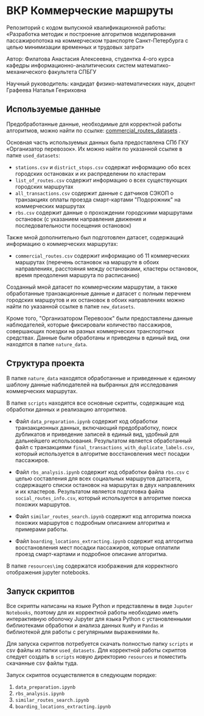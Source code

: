 # ВКР Коммерческие маршруты

Репозиторий с кодом выпускной квалификационной работы: «Разработка методик и построение алгоритмов моделирования пассажиропотока на коммерческом транспорте Санкт-Петербурга с целью минимизации временных и трудовых затрат»

Автор: Филатова Анастасия Алексеевна, студентка 4-ого курса кафедры информационно-аналитических систем математико-механического факультета СПБГУ

Научный руководитель: кандидат физико-математических наук, доцент Графеева Наталья Генриховна

## Используемые данные

Предобработанные данные, необходимые для корректной работы алгоритмов, можно найти по ссылке: [commercial_routes_datasets](https://yadi.sk/d/u_9johMiW7FFQA) .

Основная часть используемых данных была предоставлена СПб ГКУ «Организатор перевозок». Их можно найти по указанной ссылке в папке `used_datasets`:

* `stations.csv` и `district_stops.csv` содержат информацию обо всех городских остановках и их распределении по кластерам
* `list_of_routes.csv` содержит информацию о всех существующих городских маршрутах
* `all_transactions.csv` содержит данные с датчиков СЭКОП о транзакциях оплаты проезда смарт-картами "Подорожник" на коммерческих маршрутах
* `rbs.csv` содержит данные о прохождении городскими маршрутами остановок (с указанием направления движения и последовательности посещения остановок)

Также мной дополнительно был подготовлен датасет, содержащий информацию о коммерческих маршрутах:

* `commercial_routes.csv` содержит информацию об 11 коммерческих маршрутах (перечень остановок на маршруте в обоих направлениях, расстояния между остановками, кластеры остановок, время преодоления маршрута по расписанию)

Созданный мной датасет по коммерческим маршрутам, а также обработанные транзакционные данные и датасет с полным перечнем городских маршрутов и их остановок в обоих направлениях можно найти по указанной ссылке в папке `new_datasets`.

Кроме того, "Организатором Перевозок" были предоставлены данные наблюдателей, которые фиксировали количество пассажиров, совершающих поездки на разных коммерческих транспортных средствах. Данные были обработаны и приведены в единый вид, они находятся в папке `nature_data`.

## Структура проекта

В папке `nature_data` находятся обработанные и приведенные к единому шаблону данные наблюдателей на выбранных для исследования коммерческих маршрутах.

В папке `scripts` находятся все основные скрипты, содержащие код обработки данных и реализацию алгоритмов.
 
 * Файл `data_preparation.ipynb` содержит код обработки транзакционных данных, включающий предобработку, поиск дубликатов и приведение записей в единый вид, удобный для дальнейшего использования. Результатом является обработанный файл с транзакциями `final_transactions_with_duplicate_labels.csv`, который используется в алгоритме восстановления мест посадки пассажиров.
 
 * Файл `rbs_analysis.ipynb` содержит код обработки файла `rbs.csv` с целью составления для всех социальных маршрутов датасета, содержащего списки остановок на маршрутах в двух направлениях и их кластеров. Результатом является подготовка файла `social_routes_info.csv`, который используется в алгоритме поиска похожих маршрутов.
 
 * Файл `similar_routes_search.ipynb` содержит код алгоритма поиска похожих маршрутов с подробным описанием алгоритма и примерами работы.
 
 * Файл `boarding_locations_extracting.ipynb` содержит код алгоритма восстановления мест посадки пассажиров, которые оплатили проезд смарт-картами и подробное описание алгоритма. 

В папке `resources\img` содержатся изображения для корректного отображения jupyter notebooks.

 ## Запуск скриптов
 
Все скрипты написаны на языке Python и представлены в виде `Juputer Notebooks`, поэтому для их корректной работы необходимо иметь интерактивную оболочку Jupyter для языка Python с установленными библиотеками обработки и анализа данных `NumPy` и `Pandas` и библиотекой для работы с регулярными выражениями `Re`.
 
Для запуска скриптов потребуется скачать полностью папку `scripts` и csv файлы из папки `used_datasets`. Для корректной работы скриптов следует создать в `scripts` новую директорию `resources` и поместить скачанные csv файлы туда. 

Запуск скриптов осуществляется в следующем порядке:
1. `data_preparation.ipynb`
2. `rbs_analysis.ipynb`
3. `similar_routes_search.ipynb`
4. `boarding_locations_extracting.ipynb`
